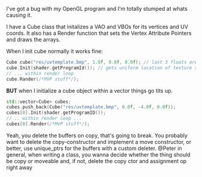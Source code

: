 I've got a bug with my OpenGL program and I'm totally stumped at whats causing it.

I have a Cube class that initalizes a VAO and VBOs for its vertices and UV coords. It also has a Render function that sets the Vertex Attribute Pointers and draws the arrays.

When I init cube normally it works fine:
```c++
Cube cube("res/uvtemplate.bmp", 1.0f, 0.0f, 0.0f); // last 3 floats are world pos
cube.Init(shader.getProgramId()); // gets uniform location of texture sampler for shader
// ... within render loop
cube.Rander(/*MVP stuff*/);
```



**BUT** when I initialize a cube object within a vector<Cube> things go tits up.
```c++
std::vector<Cube> cubes;
cubes.push_back(Cube("res/uvtemplate.bmp", 0.0f, -4.0f, 0.0f));
cubes[0].Init(shader.getProgramID());
// .. within render loop ...
cubes[0].Render(/*MVP stuff*/);
```


Yeah, you delete the buffers on copy, that's going to break.
You probably want to delete the copy-constructor and implement a move constructor, or better, use unique_ptrs for the buffers with a custom deleter.
@Peter in general, when writing a class, you wanna decide whether the thing should be copy or moveable and, if not, delete the copy ctor and assignment op right away


